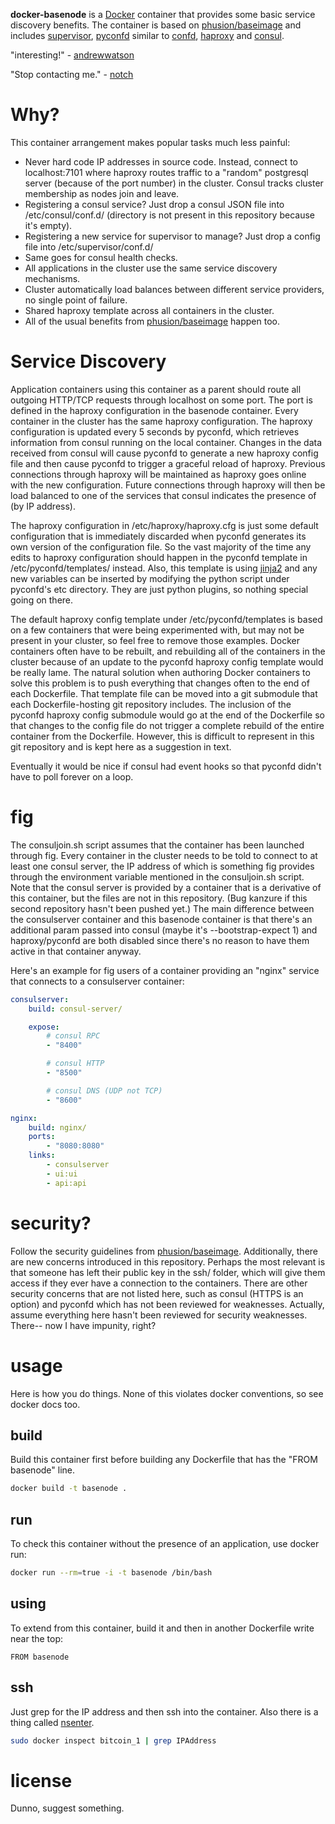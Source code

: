 **docker-basenode** is a [Docker](https://github.com/docker/docker) container that provides some basic service discovery benefits. The container is based on [phusion/baseimage](https://github.com/phusion/baseimage-docker) and includes [supervisor](https://github.com/supervisor/supervisor), [pyconfd](https://github.com/kanzure/pyconfd) similar to [confd](https://github.com/kelseyhightower/confd), [haproxy](https://github.com/haproxy/haproxy) and [consul](https://github.com/hashicorp/consul).

"interesting!" - [andrewwatson](https://github.com/andrewwatson)

"Stop contacting me." - [notch](https://twitter.com/notch)

# Why?

This container arrangement makes popular tasks much less painful:

* Never hard code IP addresses in source code. Instead, connect to localhost:7101 where haproxy routes traffic to a "random" postgresql server (because of the port number) in the cluster. Consul tracks cluster membership as nodes join and leave.
* Registering a consul service? Just drop a consul JSON file into /etc/consul/conf.d/ (directory is not present in this repository because it's empty).
* Registering a new service for supervisor to manage? Just drop a config file into /etc/supervisor/conf.d/
* Same goes for consul health checks.
* All applications in the cluster use the same service discovery mechanisms.
* Cluster automatically load balances between different service providers, no single point of failure.
* Shared haproxy template across all containers in the cluster.
* All of the usual benefits from [phusion/baseimage](https://github.com/phusion/baseimage-docker) happen too.

# Service Discovery

Application containers using this container as a parent should route all outgoing HTTP/TCP requests through localhost on some port. The port is defined in the haproxy configuration in the basenode container. Every container in the cluster has the same haproxy configuration. The haproxy configuration is updated every 5 seconds by pyconfd, which retrieves information from consul running on the local container. Changes in the data received from consul will cause pyconfd to generate a new haproxy config file and then cause pyconfd to trigger a graceful reload of haproxy. Previous connections through haproxy will be maintained as haproxy goes online with the new configuration. Future connections through haproxy will then be load balanced to one of the services that consul indicates the presence of (by IP address).

The haproxy configuration in /etc/haproxy/haproxy.cfg is just some default configuration that is immediately discarded when pyconfd generates its own version of the configuration file. So the vast majority of the time any edits to haproxy configuration should happen in the pyconfd template in /etc/pyconfd/templates/ instead. Also, this template is using [jinja2](http://jinja.pocoo.org/) and any new variables can be inserted by modifying the python script under pyconfd's etc directory. They are just python plugins, so nothing special going on there.

The default haproxy config template under /etc/pyconfd/templates is based on a few containers that were being experimented with, but may not be present in your cluster, so feel free to remove those examples. Docker containers often have to be rebuilt, and rebuilding all of the containers in the cluster because of an update to the pyconfd haproxy config template would be really lame. The natural solution when authoring Docker containers to solve this problem is to push everything that changes often to the end of each Dockerfile. That template file can be moved into a git submodule that each Dockerfile-hosting git repository includes. The inclusion of the pyconfd haproxy config submodule would go at the end of the Dockerfile so that changes to the config file do not trigger a complete rebuild of the entire container from the Dockerfile. However, this is difficult to represent in this git repository and is kept here as a suggestion in text.

Eventually it would be nice if consul had event hooks so that pyconfd didn't have to poll forever on a loop.

# fig

The consuljoin.sh script assumes that the container has been launched through fig. Every container in the cluster needs to be told to connect to at least one consul server, the IP address of which is something fig provides through the environment variable mentioned in the consuljoin.sh script. Note that the consul server is provided by a container that is a derivative of this container, but the files are not in this repository. (Bug kanzure if this second repository hasn't been pushed yet.) The main difference between the consulserver container and this basenode container is that there's an additional param passed into consul (maybe it's --bootstrap-expect 1) and haproxy/pyconfd are both disabled since there's no reason to have them active in that container anyway.

Here's an example for fig users of a container providing an "nginx" service that connects to a consulserver container:

``` yaml
consulserver:
    build: consul-server/

    expose:
        # consul RPC
        - "8400"

        # consul HTTP
        - "8500"

        # consul DNS (UDP not TCP)
        - "8600"

nginx:
    build: nginx/
    ports:
        - "8080:8080"
    links:
        - consulserver
        - ui:ui
        - api:api
```

# security?

Follow the security guidelines from [phusion/baseimage](https://github.com/phusion/baseimage-docker). Additionally, there are new concerns introduced in this repository. Perhaps the most relevant is that someone has left their public key in the ssh/ folder, which will give them access if they ever have a connection to the containers. There are other security concerns that are not listed here, such as consul (HTTPS is an option) and pyconfd which has not been reviewed for weaknesses. Actually, assume everything here hasn't been reviewed for security weaknesses. There-- now I have impunity, right?

# usage

Here is how you do things. None of this violates docker conventions, so see docker docs too.

## build

Build this container first before building any Dockerfile that has the "FROM basenode" line.

``` bash
docker build -t basenode .
```

## run

To check this container without the presence of an application, use docker run:

``` bash
docker run --rm=true -i -t basenode /bin/bash
```

## using

To extend from this container, build it and then in another Dockerfile write near the top:

```
FROM basenode
```

## ssh

Just grep for the IP address and then ssh into the container. Also there is a thing called [nsenter](https://github.com/jpetazzo/nsenter).

``` bash
sudo docker inspect bitcoin_1 | grep IPAddress
```

# license

Dunno, suggest something.
